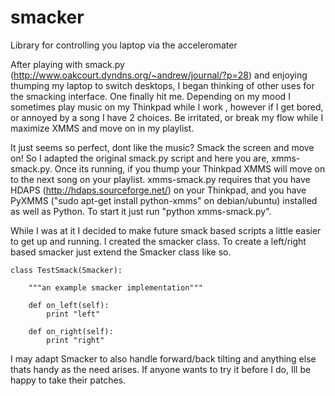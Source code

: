 smacker
=======

Library for controlling you laptop via the acceleromater

After playing with smack.py (http://www.oakcourt.dyndns.org/~andrew/journal/?p=28) and enjoying thumping my laptop to switch desktops, I began thinking of other uses for the smacking interface. One finally hit me. Depending on my mood I sometimes play music on my Thinkpad while I work , however if I get bored, or annoyed by a song I have 2 choices. Be irritated, or break my flow while I maximize XMMS and move on in my playlist.

It just seems so perfect, dont like the music? Smack the screen and move on! So I adapted the original smack.py script and here you are, xmms-smack.py. Once its running, if you thump your Thinkpad XMMS will move on to the next song on your playlist. xmms-smack.py requires that you have HDAPS (http://hdaps.sourceforge.net/) on your Thinkpad, and you have PyXMMS ("sudo apt-get install python-xmms" on debian/ubuntu) installed as well as Python. To start it just run "python xmms-smack.py".

While I was at it I decided to make future smack based scripts a little easier to get up and running. I created the smacker class. To create a left/right based smacker just extend the Smacker class like so.

    class TestSmack(Smacker):
    
        """an example smacker implementation"""
    
        def on_left(self):
            print "left"
    
        def on_right(self):
            print "right"

I may adapt Smacker to also handle forward/back tilting and anything else thats handy as the need arises. If anyone wants to try it before I do, Ill be happy to take their patches.

